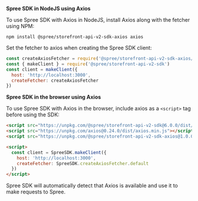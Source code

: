 **Spree SDK in NodeJS using Axios**

To use Spree SDK with Axios in NodeJS, install Axios along with the fetcher using NPM:

```
npm install @spree/storefront-api-v2-sdk-axios axios
```

Set the fetcher to axios when creating the Spree SDK client:

```js
const createAxiosFetcher = require('@spree/storefront-api-v2-sdk-axios/dist/server/index').default
const { makeClient } = require('@spree/storefront-api-v2-sdk')
const client = makeClient({
  host: 'http://localhost:3000',
  createFetcher: createAxiosFetcher
})
```

**Spree SDK in the browser using Axios**

To use Spree SDK with Axios in the browser, include axios as a `<script>` tag before using the SDK:

```html
<script src="https://unpkg.com/@spree/storefront-api-v2-sdk@6.0.0/dist/client/index.js"></script>
<script src="https://unpkg.com/axios@0.24.0/dist/axios.min.js"></script>
<script src="https://unpkg.com/@spree/storefront-api-v2-sdk-axios@1.0.0/dist/client/index.js"></script>

<script>
  const client = SpreeSDK.makeClient({
    host: 'http://localhost:3000',
    createFetcher: SpreeSDK.createAxiosFetcher.default
  })
</script>
```

Spree SDK will automatically detect that Axios is available and use it to make requests to Spree.